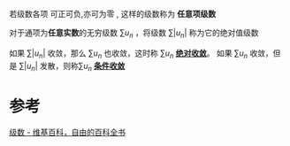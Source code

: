 

若级数各项 可正可负,亦可为零 , 这样的级数称为 **任意项级数**

对于通项为**任意实数**的无穷级数 ${\displaystyle \sum u_{n}}$ ，将级数 ${\displaystyle \sum |u_{n}|}$ 称为它的绝对值级数

如果 ${\displaystyle \sum |u_{n}|}$ 收敛，那么 ${\displaystyle \sum u_{n}}$ 也收敛，这时称 ${\displaystyle \sum u_{n}}$ **[绝对收敛](https://zh.wikipedia.org/wiki/%E7%BB%9D%E5%AF%B9%E6%94%B6%E6%95%9B "绝对收敛")**。
如果 ${\displaystyle \sum u_{n}}$ 收敛，但是 ${\displaystyle \sum |u_{n}|}$ 发散，则称${\displaystyle \sum u_{n}}$ **[条件收敛](https://zh.wikipedia.org/wiki/%E6%9D%A1%E4%BB%B6%E6%94%B6%E6%95%9B "条件收敛")**



# 参考
[级数 - 维基百科，自由的百科全书](https://zh.wikipedia.org/wiki/%E7%BA%A7%E6%95%B0#%E4%BB%BB%E6%84%8F%E9%A1%B9%E7%BA%A7%E6%95%B0_2)

